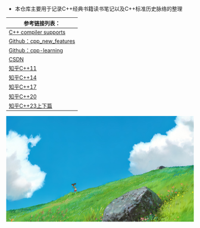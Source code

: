 * 本仓库主要用于记录C++经典书籍读书笔记以及C++标准历史脉络的整理

| 参考链接列表：                                               |
| ------------------------------------------------------------ |
| [C++ compiler supports](https://en.cppreference.com/w/cpp/compiler_support) |
| [Github：cpp_new_features](https://github.com/0voice/cpp_new_features.git) |
| [Github：cpp-learning](https://github.com/chengxumiaodaren/cpp-learning.git ) |
| [CSDN](https://blog.csdn.net/qq_41854911/article/details/119657617 ) |
| [知乎C++11](https://zhuanlan.zhihu.com/p/139515439)          |
| [知乎C++14](https://zhuanlan.zhihu.com/p/165389083 )         |
| [知乎C++17](https://zhuanlan.zhihu.com/p/165640868 )         |
| [知乎C++20](https://zhuanlan.zhihu.com/p/137646370)          |
| [知乎C++23上下篇](https://zhuanlan.zhihu.com/p/562383157 )   |
![](imgs/wallhaven-ex3m8k_1920x1080.png)
